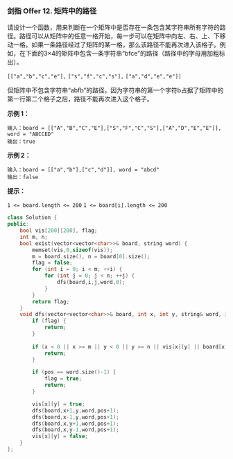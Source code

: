 ### 剑指 Offer 12. 矩阵中的路径
请设计一个函数，用来判断在一个矩阵中是否存在一条包含某字符串所有字符的路径。路径可以从矩阵中的任意一格开始，每一步可以在矩阵中向左、右、上、下移动一格。如果一条路径经过了矩阵的某一格，那么该路径不能再次进入该格子。例如，在下面的3×4的矩阵中包含一条字符串“bfce”的路径（路径中的字母用加粗标出）。

`[["a","b","c","e"],`
`["s","f","c","s"],`
`["a","d","e","e"]]`

但矩阵中不包含字符串“abfb”的路径，因为字符串的第一个字符b占据了矩阵中的第一行第二个格子之后，路径不能再次进入这个格子。

**示例 1：**
```
输入：board = [["A","B","C","E"],["S","F","C","S"],["A","D","E","E"]], word = "ABCCED"
输出：true
```
**示例 2：**
```
输入：board = [["a","b"],["c","d"]], word = "abcd"
输出：false
```
**提示：**

`1 <= board.length <= 200`
`1 <= board[i].length <= 200`

```cpp
class Solution {
public:
    bool vis[200][200], flag;
    int m, n;
    bool exist(vector<vector<char>>& board, string word) {
        memset(vis,0,sizeof(vis));
        m = board.size(), n = board[0].size();
        flag = false;
        for (int i = 0; i < m; ++i) {
            for (int j = 0; j < n; ++j) {
                dfs(board,i,j,word,0);
            }
        }
        return flag;
    }
    void dfs(vector<vector<char>>& board, int x, int y, string& word, int pos) {
        if (flag) {
            return;
        }
        
        if (x < 0 || x >= m || y < 0 || y >= n || vis[x][y] || board[x][y] != word[pos]) {
            return;
        }

        if (pos == word.size()-1) {
            flag = true;
            return;
        }

        vis[x][y] = true;
        dfs(board,x+1,y,word,pos+1);
        dfs(board,x-1,y,word,pos+1);
        dfs(board,x,y+1,word,pos+1);
        dfs(board,x,y-1,word,pos+1);
        vis[x][y] = false;
    }
};
```

